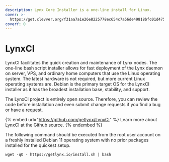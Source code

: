 ```yaml
---
description: Lynx Core Installer is a one-line install for Linux.
cover: >-
  https://get.clevver.org/f31aa7a1e26e8225778ec654c7a56de49818bfc01d4753583911295cada9ecc0.png
coverY: 0
---
```


# LynxCI

LynxCI facilitates the quick creation and maintenance of Lynx nodes. The one-line bash script installer allows for fast deployment of the Lynx daemon on server, VPS, and ordinary home computers that use the Linux operating system. The latest hardware is not required, but more current Linux operating systems are. Debian is the primary target OS for the LynxCI installer as it has the broadest installation base, stability, and support.

The LynxCI project is entirely open source. Therefore, you can review the code before installation and even submit change requests if you find a bug or have a request.

{% embed url="https://github.com/getlynx/LynxCI" %}
Learn more about LynxCI at the Github source.
{% endembed %}

The following command should be executed from the root user account on a freshly installed Debian 11 operating system with no prior packages installed for the quickest setup.

```
wget -qO - https://getlynx.io/install.sh | bash
```
